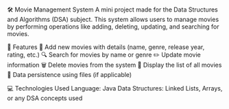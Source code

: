 🛠️ Movie Management System
A mini project made for the Data Structures and Algorithms (DSA) subject. This system allows users to manage movies by performing operations like adding, deleting, updating, and searching for movies.

🚀 Features
  🎥 Add new movies with details (name, genre, release year, rating, etc.)
  🔍 Search for movies by name or genre
  ✏️ Update movie information
  🗑️ Delete movies from the system
  📄 Display the list of all movies
  💾 Data persistence using files (if applicable)


💻 Technologies Used
  Language: Java
  Data Structures: Linked Lists, Arrays, or any DSA concepts used
